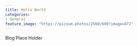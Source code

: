 ```yaml
---
title: Hello World
categories:
- General
feature_image: "https://picsum.photos/2560/600?image=872"
---
```


Blog Place Holder
